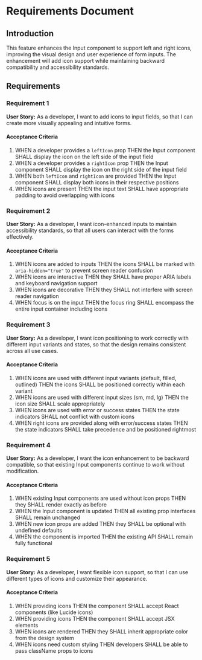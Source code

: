 # Requirements Document

## Introduction

This feature enhances the Input component to support left and right icons, improving the visual design and user experience of form inputs. The enhancement will add icon support while maintaining backward compatibility and accessibility standards.

## Requirements

### Requirement 1

**User Story:** As a developer, I want to add icons to input fields, so that I can create more visually appealing and intuitive forms.

#### Acceptance Criteria

1. WHEN a developer provides a `leftIcon` prop THEN the Input component SHALL display the icon on the left side of the input field
2. WHEN a developer provides a `rightIcon` prop THEN the Input component SHALL display the icon on the right side of the input field
3. WHEN both `leftIcon` and `rightIcon` are provided THEN the Input component SHALL display both icons in their respective positions
4. WHEN icons are present THEN the input text SHALL have appropriate padding to avoid overlapping with icons

### Requirement 2

**User Story:** As a developer, I want icon-enhanced inputs to maintain accessibility standards, so that all users can interact with the forms effectively.

#### Acceptance Criteria

1. WHEN icons are added to inputs THEN the icons SHALL be marked with `aria-hidden="true"` to prevent screen reader confusion
2. WHEN icons are interactive THEN they SHALL have proper ARIA labels and keyboard navigation support
3. WHEN icons are decorative THEN they SHALL not interfere with screen reader navigation
4. WHEN focus is on the input THEN the focus ring SHALL encompass the entire input container including icons

### Requirement 3

**User Story:** As a developer, I want icon positioning to work correctly with different input variants and states, so that the design remains consistent across all use cases.

#### Acceptance Criteria

1. WHEN icons are used with different input variants (default, filled, outlined) THEN the icons SHALL be positioned correctly within each variant
2. WHEN icons are used with different input sizes (sm, md, lg) THEN the icon size SHALL scale appropriately
3. WHEN icons are used with error or success states THEN the state indicators SHALL not conflict with custom icons
4. WHEN right icons are provided along with error/success states THEN the state indicators SHALL take precedence and be positioned rightmost

### Requirement 4

**User Story:** As a developer, I want the icon enhancement to be backward compatible, so that existing Input components continue to work without modification.

#### Acceptance Criteria

1. WHEN existing Input components are used without icon props THEN they SHALL render exactly as before
2. WHEN the Input component is updated THEN all existing prop interfaces SHALL remain unchanged
3. WHEN new icon props are added THEN they SHALL be optional with undefined defaults
4. WHEN the component is imported THEN the existing API SHALL remain fully functional

### Requirement 5

**User Story:** As a developer, I want flexible icon support, so that I can use different types of icons and customize their appearance.

#### Acceptance Criteria

1. WHEN providing icons THEN the component SHALL accept React components (like Lucide icons)
2. WHEN providing icons THEN the component SHALL accept JSX elements
3. WHEN icons are rendered THEN they SHALL inherit appropriate color from the design system
4. WHEN icons need custom styling THEN developers SHALL be able to pass className props to icons